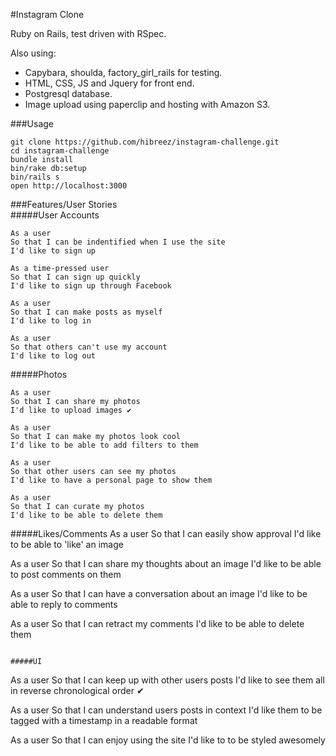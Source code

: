 #Instagram Clone

Ruby on Rails, test driven with RSpec.

Also using:  
* Capybara, shoulda, factory_girl_rails for testing.  
* HTML, CSS, JS and Jquery for front end.  
* Postgresql database.  
* Image upload using paperclip and hosting with Amazon S3.

###Usage
```
git clone https://github.com/hibreez/instagram-challenge.git
cd instagram-challenge
bundle install
bin/rake db:setup
bin/rails s
open http://localhost:3000
```

###Features/User Stories  
#####User Accounts
```
As a user
So that I can be indentified when I use the site
I'd like to sign up

As a time-pressed user
So that I can sign up quickly
I'd like to sign up through Facebook

As a user
So that I can make posts as myself
I'd like to log in

As a user
So that others can't use my account
I'd like to log out
```

#####Photos
```
As a user
So that I can share my photos
I'd like to upload images ✔

As a user
So that I can make my photos look cool
I'd like to be able to add filters to them

As a user
So that other users can see my photos
I'd like to have a personal page to show them

As a user
So that I can curate my photos
I'd like to be able to delete them
```

#####Likes/Comments
As a user
So that I can easily show approval
I'd like to be able to 'like' an image

As a user
So that I can share my thoughts about an image
I'd like to be able to post comments on them

As a user
So that I can have a conversation about an image
I'd like to be able to reply to comments

As a user
So that I can retract my comments 
I'd like to be able to delete them
```

#####UI
```
As a user
So that I can keep up with other users posts
I'd like to see them all in reverse chronological order ✔

As a user
So that I can understand users posts in context
I'd like them to be tagged with a timestamp in a readable format

As a user
So that I can enjoy using the site
I'd like to to be styled awesomely
```
